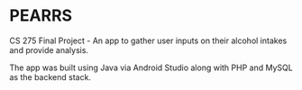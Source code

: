 # PEARRS

CS 275 Final Project - An app to gather user inputs on their alcohol intakes and provide analysis.

The app was built using Java via Android Studio along with PHP and MySQL as the backend stack.
